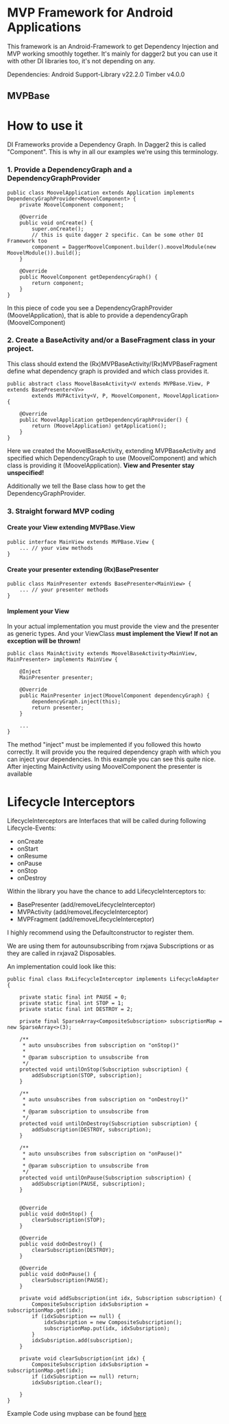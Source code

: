 # MVP Framework for Android Applications

This framework is an Android-Framework to get Dependency Injection and MVP working smoothly together. It's mainly for
dagger2 but you can use it with other DI libraries too, it's not depending on any.

Dependencies:
Android Support-Library v22.2.0
Timber v4.0.0

## MVPBase


# How to use it
DI Frameworks provide a Dependency Graph. In Dagger2 this is called "Component". This is why in all our examples we're
using this terminology.

### 1. Provide a DependencyGraph and a DependencyGraphProvider

```
public class MoovelApplication extends Application implements DependencyGraphProvider<MoovelComponent> {
    private MoovelComponent component;

    @Override
    public void onCreate() {
        super.onCreate();
        // this is quite dagger 2 specific. Can be some other DI Framework too
        component = DaggerMoovelComponent.builder().moovelModule(new MoovelModule()).build();
    }

    @Override
    public MoovelComponent getDependencyGraph() {
        return component;
    }
}
```

In this piece of code you see a DependencyGraphProvider (MoovelApplication), that is able to provide a dependencyGraph
(MoovelComponent)

### 2. Create a BaseActivity and/or a BaseFragment class in your project.
This class should extend the (Rx)MVPBaseActivity/(Rx)MVPBaseFragment define what dependency graph is provided and which
class provides it.

```
public abstract class MoovelBaseActivity<V extends MVPBase.View, P extends BasePresenter<V>>
        extends MVPActivity<V, P, MoovelComponent, MoovelApplication> {

    @Override
    public MoovelApplication getDependencyGraphProvider() {
        return (MoovelApplication) getApplication();
    }
}
```

Here we created the MoovelBaseActivity, extending MVPBaseActivity and specified which DependencyGraph to
use (MoovelComponent) and which class is providing it (MoovelApplication). **View and Presenter stay unspecified!**

Additionally we tell the Base class how to get the DependencyGraphProvider.

### 3. Straight forward MVP coding

#### Create your View extending MVPBase.View
```
public interface MainView extends MVPBase.View {
    ... // your view methods
}
```
#### Create your presenter extending (Rx)BasePresenter<view>
```
public class MainPresenter extends BasePresenter<MainView> {
    ... // your presenter methods
}
```
#### Implement your View
In your actual implementation you must provide the view and the presenter as generic types.
And your ViewClass **must implement the View! If not an exception will be thrown!**
```
public class MainActivity extends MoovelBaseActivity<MainView, MainPresenter> implements MainView {

    @Inject
    MainPresenter presenter;

    @Override
    public MainPresenter inject(MoovelComponent dependencyGraph) {
        dependencyGraph.inject(this);
        return presenter;
    }

    ...
}
```
The method "inject" must be implemented if you followed this howto correctly. It will provide you the required
dependency graph with which you can inject your dependencies.
In this example you can see this quite nice. After injecting MainActivity using MoovelComponent the presenter is available


# Lifecycle Interceptors

LifecycleInterceptors are Interfaces that will be called during following Lifecycle-Events:

* onCreate
* onStart
* onResume
* onPause
* onStop
* onDestroy

Within the library you have the chance to add LifecycleInterceptors to:
 * BasePresenter (add/removeLifecycleInterceptor)
 * MVPActivity (add/removeLifecycleInterceptor)
 * MVPFragment (add/removeLifecycleInterceptor)

I highly recommend using the Defaultconstructor to register them.

We are using them for autounsubscribing from rxjava Subscriptions or as they are called in rxjava2 Disposables.

An implementation could look like this:

```
public final class RxLifecycleInterceptor implements LifecycleAdapter {

    private static final int PAUSE = 0;
    private static final int STOP = 1;
    private static final int DESTROY = 2;

    private final SparseArray<CompositeSubscription> subscriptionMap = new SparseArray<>(3);

    /**
     * auto unsubscribes from subscription on "onStop()"
     *
     * @param subscription to unsubscribe from
     */
    protected void untilOnStop(Subscription subscription) {
        addSubscription(STOP, subscription);
    }

    /**
     * auto unsubscribes from subscription on "onDestroy()"
     *
     * @param subscription to unsubscribe from
     */
    protected void untilOnDestroy(Subscription subscription) {
        addSubscription(DESTROY, subscription);
    }

    /**
     * auto unsubscribes from subscription on "onPause()"
     *
     * @param subscription to unsubscribe from
     */
    protected void untilOnPause(Subscription subscription) {
        addSubscription(PAUSE, subscription);
    }


    @Override
    public void doOnStop() {
        clearSubscription(STOP);
    }

    @Override
    public void doOnDestroy() {
        clearSubscription(DESTROY);
    }

    @Override
    public void doOnPause() {
        clearSubscription(PAUSE);
    }

    private void addSubscription(int idx, Subscription subscription) {
        CompositeSubscription idxSubsription = subscriptionMap.get(idx);
        if (idxSubsription == null) {
            idxSubsription = new CompositeSubscription();
            subscriptionMap.put(idx, idxSubsription);
        }
        idxSubsription.add(subscription);
    }

    private void clearSubscription(int idx) {
        CompositeSubscription idxSubsription = subscriptionMap.get(idx);
        if (idxSubsription == null) return;
        idxSubsription.clear();

    }
}

```


Example Code using mvpbase can be found [here](https://github.com/moovel/android-mvp/blob/master/app/src/main/java/com/moovel/mvpbase/demo/screens/main/MainActivity.java)